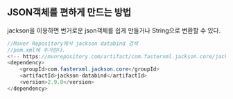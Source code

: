 
## JSON객체를 편하게 만드는 방법
jackson을 이용하면 번거로운 json객체를 쉽게 만들거나 String으로 변환할 수 있다.

```java
//Maver Repository에서 jackson databind 검색
//pom.xml에 추가한다.
<!-- https://mvnrepository.com/artifact/com.fasterxml.jackson.core/jackson-databind -->
<dependency>
	<groupId>com.fasterxml.jackson.core</groupId>
	<artifactId>jackson-databind</artifactId>
	<version>2.9.8</version>
</dependency>
```
<!--stackedit_data:
eyJoaXN0b3J5IjpbLTQ1ODUxNjIyNyw3MzA5OTgxMTZdfQ==
-->